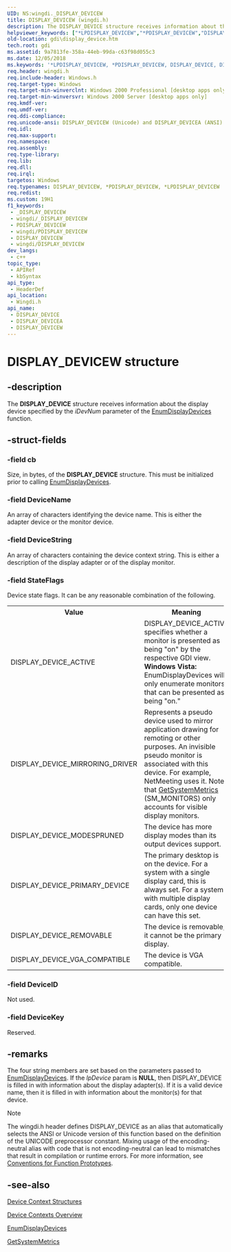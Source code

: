 ```yaml
---
UID: NS:wingdi._DISPLAY_DEVICEW
title: DISPLAY_DEVICEW (wingdi.h)
description: The DISPLAY_DEVICE structure receives information about the display device specified by the iDevNum parameter of the EnumDisplayDevices function. (Unicode)
helpviewer_keywords: ["*LPDISPLAY_DEVICEW","*PDISPLAY_DEVICEW","DISPLAY_DEVICE","DISPLAY_DEVICE structure [Windows GDI]","DISPLAY_DEVICEA","DISPLAY_DEVICEW","PDISPLAY_DEVICE","PDISPLAY_DEVICE structure pointer [Windows GDI]","_DISPLAY_DEVICEA","_DISPLAY_DEVICEW","_win32_DISPLAY_DEVICE_str","gdi.display_device","wingdi/DISPLAY_DEVICE","wingdi/DISPLAY_DEVICEA","wingdi/DISPLAY_DEVICEW","wingdi/PDISPLAY_DEVICE"]
old-location: gdi\display_device.htm
tech.root: gdi
ms.assetid: 9a7813fe-358a-44eb-99da-c63f98d055c3
ms.date: 12/05/2018
ms.keywords: '*LPDISPLAY_DEVICEW, *PDISPLAY_DEVICEW, DISPLAY_DEVICE, DISPLAY_DEVICE structure [Windows GDI], DISPLAY_DEVICEA, DISPLAY_DEVICEW, PDISPLAY_DEVICE, PDISPLAY_DEVICE structure pointer [Windows GDI], _DISPLAY_DEVICEA, _DISPLAY_DEVICEW, _win32_DISPLAY_DEVICE_str, gdi.display_device, wingdi/DISPLAY_DEVICE, wingdi/DISPLAY_DEVICEA, wingdi/DISPLAY_DEVICEW, wingdi/PDISPLAY_DEVICE'
req.header: wingdi.h
req.include-header: Windows.h
req.target-type: Windows
req.target-min-winverclnt: Windows 2000 Professional [desktop apps only]
req.target-min-winversvr: Windows 2000 Server [desktop apps only]
req.kmdf-ver: 
req.umdf-ver: 
req.ddi-compliance: 
req.unicode-ansi: DISPLAY_DEVICEW (Unicode) and DISPLAY_DEVICEA (ANSI)
req.idl: 
req.max-support: 
req.namespace: 
req.assembly: 
req.type-library: 
req.lib: 
req.dll: 
req.irql: 
targetos: Windows
req.typenames: DISPLAY_DEVICEW, *PDISPLAY_DEVICEW, *LPDISPLAY_DEVICEW
req.redist: 
ms.custom: 19H1
f1_keywords:
 - _DISPLAY_DEVICEW
 - wingdi/_DISPLAY_DEVICEW
 - PDISPLAY_DEVICEW
 - wingdi/PDISPLAY_DEVICEW
 - DISPLAY_DEVICEW
 - wingdi/DISPLAY_DEVICEW
dev_langs:
 - c++
topic_type:
 - APIRef
 - kbSyntax
api_type:
 - HeaderDef
api_location:
 - Wingdi.h
api_name:
 - DISPLAY_DEVICE
 - DISPLAY_DEVICEA
 - DISPLAY_DEVICEW
---
```


# DISPLAY_DEVICEW structure


## -description

The <b>DISPLAY_DEVICE</b> structure receives information about the display device specified by the <i>iDevNum</i> parameter of the <a href="/windows/desktop/api/winuser/nf-winuser-enumdisplaydevicesa">EnumDisplayDevices</a> function.

## -struct-fields

### -field cb

Size, in bytes, of the <b>DISPLAY_DEVICE</b> structure. This must be initialized prior to calling <a href="/windows/desktop/api/winuser/nf-winuser-enumdisplaydevicesa">EnumDisplayDevices</a>.

### -field DeviceName

An array of characters identifying the device name. This is either the adapter device or the monitor device.

### -field DeviceString

An array of characters containing the device context string. This is either a description of the display adapter or of the display monitor.

### -field StateFlags

Device state flags. It can be any reasonable combination of the following.

<table>
<tr>
<th>Value</th>
<th>Meaning</th>
</tr>
<tr>
<td>DISPLAY_DEVICE_ACTIVE</td>
<td>DISPLAY_DEVICE_ACTIVE specifies whether a monitor is  presented as being "on" by the respective GDI view. <b>Windows Vista:</b> EnumDisplayDevices will only enumerate monitors that can be presented as being "on."

</td>
</tr>
<tr>
<td>DISPLAY_DEVICE_MIRRORING_DRIVER</td>
<td>Represents a pseudo device used to mirror application drawing for remoting or other purposes. An invisible pseudo monitor is associated with this device. For example, NetMeeting uses it. Note that <a href="/windows/desktop/api/winuser/nf-winuser-getsystemmetrics">GetSystemMetrics</a> (SM_MONITORS) only accounts for visible display monitors.</td>
</tr>
<tr>
<td>DISPLAY_DEVICE_MODESPRUNED</td>
<td>The device has more display modes than its output devices support.</td>
</tr>
<tr>
<td>DISPLAY_DEVICE_PRIMARY_DEVICE</td>
<td>The primary desktop is on the device. For a system with a single display card, this is always set. For a system with multiple display cards, only one device can have this set.</td>
</tr>
<tr>
<td>DISPLAY_DEVICE_REMOVABLE</td>
<td>The device is removable; it cannot be the primary display.</td>
</tr>
<tr>
<td>DISPLAY_DEVICE_VGA_COMPATIBLE</td>
<td>The device is VGA compatible.</td>
</tr>
</table>

### -field DeviceID

Not used.

### -field DeviceKey

Reserved.

## -remarks

The four string members are set based on the parameters passed to <a href="/windows/desktop/api/winuser/nf-winuser-enumdisplaydevicesa">EnumDisplayDevices</a>. If the <i>lpDevice</i> param is <b>NULL</b>, then DISPLAY_DEVICE is filled in with information about the display adapter(s). If it is a valid device name, then it is filled in with information about the monitor(s) for that device.





> [!NOTE]
> The wingdi.h header defines DISPLAY_DEVICE as an alias that automatically selects the ANSI or Unicode version of this function based on the definition of the UNICODE preprocessor constant. Mixing usage of the encoding-neutral alias with code that is not encoding-neutral can lead to mismatches that result in compilation or runtime errors. For more information, see [Conventions for Function Prototypes](/windows/win32/intl/conventions-for-function-prototypes).

## -see-also

<a href="/windows/desktop/gdi/device-context-structures">Device Context Structures</a>



<a href="/windows/desktop/gdi/device-contexts">Device Contexts Overview</a>



<a href="/windows/desktop/api/winuser/nf-winuser-enumdisplaydevicesa">EnumDisplayDevices
      </a>



<a href="/windows/desktop/api/winuser/nf-winuser-getsystemmetrics">GetSystemMetrics</a>

